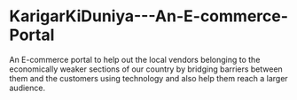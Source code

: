 # KarigarKiDuniya---An-E-commerce-Portal
An E-commerce portal to help out the local vendors belonging to the economically weaker sections of our country by bridging barriers between them and the customers using technology and also help them reach a larger audience. 
